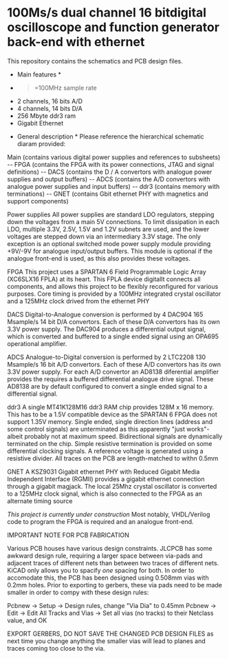 # 100Ms/s dual channel 16 bitdigital oscilloscope and function generator back-end with ethernet 


This repository contains the schematics and PCB design files.

* Main features *
- >=100MHz sample rate
- 2 channels, 16 bits A/D
- 4 channels, 14 bits D/A
- 256 Mbyte ddr3 ram
- Gigabit Ethernet

* General description *
Please reference the hierarchical schematic diaram provided:

Main (contains various digital power supplies and references to subsheets)
-- FPGA (contains the FPGA with its power connections, JTAG and signal definitions)
-- DACS (contains the D / A convertors with analogue power supplies and output buffers)
-- ADCS (contains the A/D convertors with analogue power supplies and input buffers)
-- ddr3 (contains memory with terminations)
-- GNET (contains Gbit ethernet PHY with magnetics and support components)

Power supplies
All power supplies are standard LDO regulators, stepping down the voltages from a main 5V connections. To limit dissipation in each LDO, multiple 3.3V, 2.5V, 1.5V and 1.2V subnets are used, and the lower voltages are stepped down via an intermediary 3.3V stage.
The only exception is an optional switched mode power supply module providing +9V/-9V for analogue input/output buffers. This module is optional if the analogue front-end is used, as this also provides these voltages.

FPGA
This project uses a SPARTAN 6 Field Programmable Logic Array (XC6SLX16 FPLA) at its heart. This FPLA device digitallt connects all components, and allows this project to be flexibly reconfigured for various purposes. Core timing is provided by a 100MHz integrated crystal oscillator and a 125MHz clock drived from the ethernet PHY 

DACS
Digital-to-Analogue conversion is performed by 4 DAC904 165 Msample/s 14 bit D/A convertors. Each of these D/A convertors has its own 3.3V power supply. The DAC904 produces a differential output signal, which is converted and buffered to a single ended signal using an OPA695 operational amplifier.

ADCS
Analogue-to-Digital conversion is performed by 2 LTC2208 130 Msample/s 16 bit A/D convertors. Each of these A/D convertors has its own 3.3V power supply. For each A/D convertor an AD8138 diferential amplifier provides the requires a buffered differential analogue drive signal. These AD8138 are by default configured to convert a single ended signal to a differential signal.

ddr3
A single MT41K128M16 ddr3 RAM chip provides 128M x 16 memory. This has to be a 1.5V compatible device as the SPARTAN 6 FPGA does not support 1.35V memory. Single ended, single direction lines (address and some control signals) are unterminated as this apparently "just works"-albeit probably not at maximum speed. Bidirectional signals are dynamically terminated on the chip. Simple resistive termination is provided on some differential clocking signals. A reference voltage is generated using a resistive divider. All traces on the PCB are length-matched to withn 0.5mm

GNET
A KSZ9031 Gigabit ethernet PHY with Reduced Gigabit Media Independent Interface (RGMII) provides a gigabit ethernet connection through a gigabit magjack. The local 25Mhz crystal oscillator is converted to a 125MHz clock signal, which is also connected to the FPGA as an alternate timing source


*This project is currently under construction*
Most notably, VHDL/Verilog code to program the FPGA is required and an analogue front-end.


IMPORTANT NOTE FOR PCB FABRICATION

Various PCB houses have various design constraints. JLCPCB has some awkward design rule, requiring a larger space between via-pads and adjacent traces of different nets than between two traces of different nets. KiCAD only allows you to spacify *one* spacing for both. In order to accomodate this, the PCB has been designed using 0.508mm vias with 0.2mm holes. Prior to exporting to gerbers, these via pads need to be made smaller in order to compy with these design rules:

Pcbnew -> Setup -> Design rules, change "Via Dia" to 0.45mm
Pcbnew -> Edit -> Edit All Tracks and Vias -> Set all vias (no tracks) to their Netclass value, and OK

EXPORT GERBERS, DO NOT SAVE THE CHANGED PCB DESIGN FILES as next time you change anything the smaller vias will lead to planes and traces coming too close to the via.


